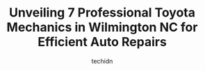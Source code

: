 ---
layout: ampstory
image: https://images.unsplash.com/photo-1632275232150-428816910c50?ixlib=rb-4.0.3&ixid=MnwxMjA3fDB8MHxwaG90by1wYWdlfHx8fGVufDB8fHx8&auto=format&fit=crop&w=640&h=853&q=80
author: techidn
featured: false
description: Discover the 7 best Toyota Mechanic in Wilmington NC, USA and ensure your vehicle receives the highest quality of care. These trusted professionals are known for their skill, knowledge, and 
title: Unveiling 7 Professional Toyota Mechanics in Wilmington NC for Efficient Auto Repairs
cover:
   title: Unveiling 7 Professional Toyota Mechanics in Wilmington NC for Efficient Auto Repairs
   subtitle: Rickpate
   background: https://images.unsplash.com/photo-1632275232150-428816910c50?ixlib=rb-4.0.3&ixid=MnwxMjA3fDB8MHxwaG90by1wYWdlfHx8fGVufDB8fHx8&auto=format&fit=crop&w=640&h=853&q=80

pages: 
 - layout: thirds
   top: <h1>#1 Performance Auto Specialists</h1>
   bottom: "<p>PAS is AMAZING! They fix things correctly the first time! Their staff is honest, courteous & professional! We always have the BEST experience with them! My mom drives 4 h</p>"
   background: https://www.knot35.com/toplist/wp-content/uploads/2023/06/best-toyota-mechanic-1-in-wilmington-nc-1685836849.jpeg
   backgroundblur: true
 - layout: thirds
   top: <h1>#2 J S & J Auto Honda Acura Services</h1>
   bottom: "<p>5625 Market St, Wilmington, NC 28405, United States</p>"
   background: https://www.knot35.com/toplist/wp-content/uploads/2023/06/best-toyota-mechanic-2-in-wilmington-nc-1685836849.jpeg
   cta:
      link: https://www.knot35.com/toplist/unveiling-7-professional-toyota-mechanics-in-wilmington-nc-for-efficient-auto-repairs/
      text: Unveiling 7 Professional Toyota Mechanics in Wilmington NC for Efficient Auto Repairs
 - layout: thirds
   top: <h1>#3 Auto Wholesale Tire & Service</h1>
   bottom: "<p>6001 Market St, Wilmington, NC 28405, United States</p>"
   background: https://www.knot35.com/toplist/wp-content/uploads/2023/06/best-toyota-mechanic-3-in-wilmington-nc-1685836850.jpeg
   cta:
      link: https://www.knot35.com/toplist/unveiling-7-professional-toyota-mechanics-in-wilmington-nc-for-efficient-auto-repairs/
      text: Unveiling 7 Professional Toyota Mechanics in Wilmington NC for Efficient Auto Repairs
 - layout: thirds
   top: <h1>#4 Atlantic Car Care</h1>
   bottom: "<p>21 New Bern St, Wilmington, NC 28403, United States</p>"
   background: https://images.unsplash.com/photo-1527066579998-dbbae57f45ce?ixlib=rb-4.0.3&ixid=MnwxMjA3fDB8MHxwaG90by1wYWdlfHx8fGVufDB8fHx8&auto=format&fit=crop&w=640&h=853&q=80
   cta:
      link: https://www.knot35.com/toplist/unveiling-7-professional-toyota-mechanics-in-wilmington-nc-for-efficient-auto-repairs/
      text: Unveiling 7 Professional Toyota Mechanics in Wilmington NC for Efficient Auto Repairs
 - layout: thirds
   top: <h1>#5 Averys Automotive</h1>
   bottom: "<p>1801 Oleander Dr, Wilmington, NC 28403, United States</p>"
   background: https://images.unsplash.com/photo-1509114397022-ed747cca3f65?ixlib=rb-4.0.3&ixid=MnwxMjA3fDB8MHxwaG90by1wYWdlfHx8fGVufDB8fHx8&auto=format&fit=crop&w=640&h=853&q=80
   cta:
      link: https://www.knot35.com/toplist/unveiling-7-professional-toyota-mechanics-in-wilmington-nc-for-efficient-auto-repairs/
      text: Unveiling 7 Professional Toyota Mechanics in Wilmington NC for Efficient Auto Repairs
 - layout: thirds
   top: <h1>#6 2 Techs Garage</h1>
   bottom: "<p>301 N Green Meadows Dr a3, Wilmington, NC 28405, United States</p>"
   background: https://images.unsplash.com/photo-1567360425618-1594206637d2?ixlib=rb-4.0.3&ixid=MnwxMjA3fDB8MHxwaG90by1wYWdlfHx8fGVufDB8fHx8&auto=format&fit=crop&w=640&h=853&q=80
   cta:
      link: https://www.knot35.com/toplist/unveiling-7-professional-toyota-mechanics-in-wilmington-nc-for-efficient-auto-repairs/
      text: Unveiling 7 Professional Toyota Mechanics in Wilmington NC for Efficient Auto Repairs
 - layout: thirds
   top: <h1>#7 Custer Auto Repair Inc</h1>
   bottom: "<p>1529 College Rd, Wilmington, NC 28403, United States</p>"
   background: https://images.unsplash.com/photo-1518640467707-6811f4a6ab73?ixlib=rb-4.0.3&ixid=MnwxMjA3fDB8MHxwaG90by1wYWdlfHx8fGVufDB8fHx8&auto=format&fit=crop&w=640&h=853&q=80
   cta:
      link: https://www.knot35.com/toplist/unveiling-7-professional-toyota-mechanics-in-wilmington-nc-for-efficient-auto-repairs/
      text: Unveiling 7 Professional Toyota Mechanics in Wilmington NC for Efficient Auto Repairs
 - layout: thirds
   middle: Continue reading...
   background: https://images.unsplash.com/photo-1599422314077-f4dfdaa4cd09?ixlib=rb-4.0.3&ixid=MnwxMjA3fDB8MHxwaG90by1wYWdlfHx8fGVufDB8fHx8&auto=format&fit=crop&w=640&h=853&q=80
   cta:
      link: https://www.knot35.com/toplist/unveiling-7-professional-toyota-mechanics-in-wilmington-nc-for-efficient-auto-repairs/
      text: Unveiling 7 Professional Toyota Mechanics in Wilmington NC for Efficient Auto Repairs
      
---